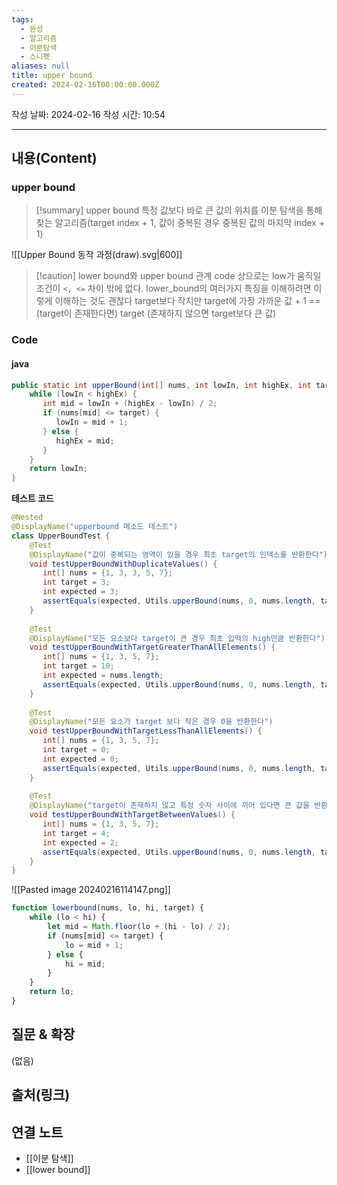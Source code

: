 ```yaml
---
tags:
  - 완성
  - 알고리즘
  - 이분탐색
  - 스니펫
aliases: null
title: upper bound
created: 2024-02-16T00:00:00.000Z
---
```

작성 날짜: 2024-02-16
작성 시간: 10:54


----
## 내용(Content)
### upper bound

>[!summary] upper bound
>특정 값보다 바로 큰 값의 위치를 이분 탐색을 통해 찾는 알고리즘(target index + 1, 값이 중복된 경우 중복된 값의 마지막 index + 1)

![[Upper Bound 동작 과정(draw).svg|600]]

>[!caution] lower bound와 upper bound 관계
>code 상으로는 low가 움직일 조건이  `<, <=` 차이 밖에 없다. lower_bound의 여러가지 특징을 이해하려면 이렇게 이해하는 것도 괜찮다
>target보다 작지만 target에 가장 가까운 값 + 1 == (target이 존재한다면) target (존재하지 않으면 target보다 큰 값)
### Code

#### java
```java
public static int upperBound(int[] nums, int lowIn, int highEx, int target) {  
    while (lowIn < highEx) {  
       int mid = lowIn + (highEx - lowIn) / 2;  
       if (nums[mid] <= target) {  
          lowIn = mid + 1;  
       } else {  
          highEx = mid;  
       }  
    }  
    return lowIn;  
}
```


**테스트 코드**
```java
@Nested  
@DisplayName("upperbound 메소드 테스트")  
class UpperBoundTest {  
    @Test  
    @DisplayName("값이 중복되는 영역이 있을 경우 최초 target의 인덱스를 반환한다")  
    void testUpperBoundWithDuplicateValues() {  
       int[] nums = {1, 3, 3, 5, 7};  
       int target = 3;  
       int expected = 3;  
       assertEquals(expected, Utils.upperBound(nums, 0, nums.length, target));  
    }  
  
    @Test  
    @DisplayName("모든 요소보다 target이 큰 경우 최초 입력의 high만큼 반환한다")  
    void testUpperBoundWithTargetGreaterThanAllElements() {  
       int[] nums = {1, 3, 5, 7};  
       int target = 10;  
       int expected = nums.length;  
       assertEquals(expected, Utils.upperBound(nums, 0, nums.length, target));  
    }  
  
    @Test  
    @DisplayName("모든 요소가 target 보다 작은 경우 0을 반환한다")  
    void testUpperBoundWithTargetLessThanAllElements() {  
       int[] nums = {1, 3, 5, 7};  
       int target = 0;  
       int expected = 0;  
       assertEquals(expected, Utils.upperBound(nums, 0, nums.length, target));  
    }  
  
    @Test  
    @DisplayName("target이 존재하지 않고 특정 숫자 사이에 끼어 있다면 큰 값을 반환한다")  
    void testUpperBoundWithTargetBetweenValues() {  
       int[] nums = {1, 3, 5, 7};  
       int target = 4;  
       int expected = 2;  
       assertEquals(expected, Utils.upperBound(nums, 0, nums.length, target));  
    }  
}
```

![[Pasted image 20240216114147.png]]


```js
function lowerbound(nums, lo, hi, target) {
	while (lo < hi) {
		let mid = Math.floor(lo + (hi - lo) / 2);
		if (nums[mid] <= target) {
			lo = mid + 1;
		} else {
			hi = mid;
		}
	}
	return lo;
}
```
## 질문 & 확장

(없음)

## 출처(링크)


## 연결 노트
- [[이분 탐색]]
- [[lower bound]]









